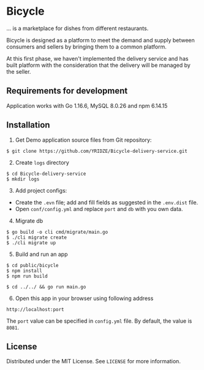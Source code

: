 # Bicycle

... is a marketplace for dishes from different restaurants.

Bicycle is designed as a platform to meet the demand and supply between consumers and sellers by bringing them to a
common platform.

At this first phase, we haven't implemented the delivery service and has built platform with the consideration that the
delivery will be managed by the seller.

## Requirements for development

Application works with Go 1.16.6, MySQL 8.0.26 and npm 6.14.15

## Installation

1. Get Demo application source files from Git repository:

```
$ git clone https://github.com/YRIDZE/Bicycle-delivery-service.git
```

2. Create `logs` directory

```
$ cd Bicycle-delivery-service
$ mkdir logs
```

3. Add project configs:

- Create the `.evn` file; add and fill fields as suggested in the `.env.dist` file.
- Open `conf/config.yml` and replace `port` and `db` with you own data.


4. Migrate db

```
$ go build -o cli cmd/migrate/main.go
$ ./cli migrate create
$ ./cli migrate up
```

5. Build and run an app 

```
$ cd public/bicycle
$ npm install
$ npm run build

$ cd ../../ && go run main.go
```

6. Open this app in your browser using following address

```
http://localhost:port 
```
The `port` value can be specified in `config.yml` file. By default, the value is `8081`.  

## License

Distributed under the MIT License. See `LICENSE` for more information.